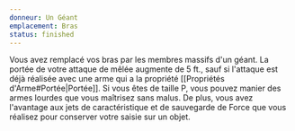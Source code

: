 ```yaml
---
donneur: Un Géant
emplacement: Bras
status: finished
---
```

Vous avez remplacé vos bras par les membres massifs d'un géant. La portée de votre attaque de mêlée augmente de 5 ft., sauf si l'attaque est déjà réalisée avec une arme qui a la propriété [[Propriétés d'Arme#Portée|Portée]]. Si vous êtes de taille P, vous pouvez manier des armes lourdes que vous maîtrisez sans malus. De plus, vous avez l'avantage aux jets de caractéristique et de sauvegarde de Force que vous réalisez pour conserver votre saisie sur un objet.